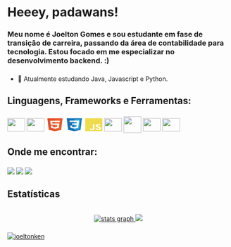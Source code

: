 ## 
<h1>Heeey, padawans!</h1>

<h3>Meu nome é Joelton Gomes e sou estudante em fase de transição de carreira, passando da área de contabilidade para tecnologia. Estou focado em me especializar no desenvolvimento backend. :)</h3>

###

- 🌱 Atualmente estudando Java, Javascript e Python.

###

<h2 style="text-align:left">Linguagens, Frameworks e Ferramentas:</h2>

###

<div style="display: inline_block">
  <img align="center" height="30" width="40" src="https://cdn.jsdelivr.net/gh/devicons/devicon/icons/java/java-original.svg" />
  <img align="center" height="30" width="40" src="https://cdn.jsdelivr.net/gh/devicons/devicon/icons/spring/spring-original.svg" />
  <img align="center" height="30" width="40" src="https://raw.githubusercontent.com/devicons/devicon/master/icons/html5/html5-original.svg">
  <img align="center" height="30" width="40" src="https://raw.githubusercontent.com/devicons/devicon/master/icons/css3/css3-original.svg">
  <img align="center" height="30" width="40" src="https://raw.githubusercontent.com/devicons/devicon/master/icons/javascript/javascript-plain.svg">
  <img align="center" height="30" width="40" src="https://cdn.jsdelivr.net/gh/devicons/devicon/icons/python/python-original.svg" />
  <img align="center" height="38" width="40" src="https://icon-library.com/images/django-icon/django-icon-0.jpg"  />
  <img align="center" height="30" width="40" src="https://cdn.jsdelivr.net/gh/devicons/devicon/icons/mysql/mysql-original.svg" />
  <img align="center" height="30" width="40" src="https://cdn.jsdelivr.net/gh/devicons/devicon/icons/postgresql/postgresql-original.svg" />
  

</div>

###

<h2 style="text-align:left">Onde me encontrar:</h2>

###
 
<div> 
  <a href="https://instagram.com/joeltongt" target="_blank"><img src="https://img.shields.io/badge/-Instagram-%23E4405F?style=for-the-badge&logo=instagram&logoColor=white" target="_blank"></a>
  <a href = "mailto:joeken.jp@gmail.com"><img src="https://img.shields.io/badge/-Gmail-%23333?style=for-the-badge&logo=gmail&logoColor=white" target="_blank"></a>
  <a href="https://www.linkedin.com/in/joeltongomes" target="_blank"><img src="https://img.shields.io/badge/-LinkedIn-%230077B5?style=for-the-badge&logo=linkedin&logoColor=white" target="_blank"></a> 
</div>

### 

<h2 style="text-align:left">Estatísticas</h2>

######

<div style="text-align:center">
  <a href="https://github.com/joeltonken">
  <img src="https://github-readme-stats.vercel.app/api?hide_title=false&hide_rank=false&show_icons=true&include_all_commits=true&count_private=true&disable_animations=false&theme=codeSTACKr&locale=en&hide_border=false&username=joeltonken" height="175em" alt="stats graph"  />
  <img height="175em" src="https://github-readme-stats.vercel.app/api/top-langs/?username=joeltonken&layout=compact&langs_count=7&theme=dark"/>
</div>

###

<div style="text-align:left">
<p> <img src="https://komarev.com/ghpvc/?username=joeltonken&label=Profile%20views&color=0E0EB4&style=plastic" alt="joeltonken" /> </p></div>
